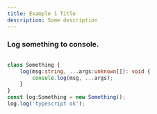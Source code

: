 ```yaml
---
title: Example 1 Title
description: Some description
---
```



### Log something to console.

```typescript node

class Something {
    log(msg:string, ...args:unknown[]): void {
        console.log(msg, ...args);
    }
}
const log:Something = new Something();
log.log('typescript ok');

```

